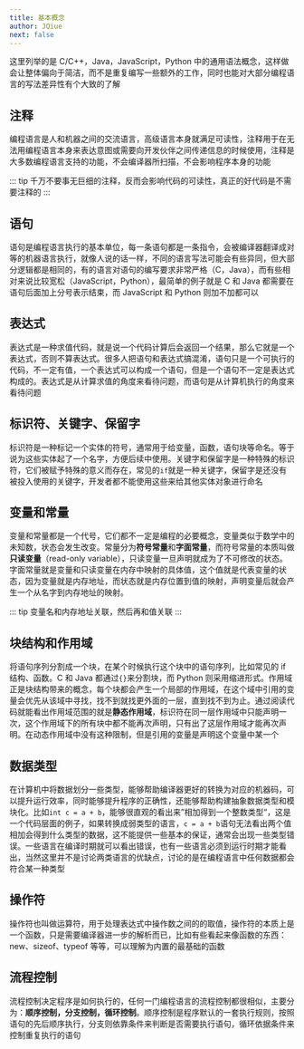 ```yaml
---
title: 基本概念
author: JQiue
next: false
---
```


这里列举的是 C/C++，Java，JavaScript，Python 中的通用语法概念，这样做会让整体偏向于简洁，而不是重复编写一些额外的工作，同时也能对大部分编程语言的写法差异性有个大致的了解

## 注释

编程语言是人和机器之间的交流语言，高级语言本身就满足可读性，注释用于在无法用编程语言本身来表达意图或需要向开发伙伴之间传递信息的时候使用，注释是大多数编程语言支持的功能，不会编译器所扫描，不会影响程序本身的功能

::: tip
千万不要事无巨细的注释，反而会影响代码的可读性，真正的好代码是不需要注释的
:::

## 语句

语句是编程语言执行的基本单位，每一条语句都是一条指令，会被编译器翻译成对等的机器语言执行，就像人说的话一样，不同的语言写法可能会有些异同，但大部分逻辑都是相同的，有的语言对语句的编写要求非常严格（C，Java），而有些相对来说比较宽松（JavaScript，Python），最简单的例子就是 C 和 Java 都需要在语句后面加上分号表示结束，而 JavaScript 和 Python 则加不加都可以

## 表达式

表达式是一种求值代码，就是说一个代码计算后会返回一个结果，那么它就是一个表达式，否则不算表达式。很多人把语句和表达式搞混淆，语句只是一个可执行的代码，不一定有值，一个表达式可以构成一个语句，但是一个语句不一定是表达式构成的。表达式是从计算求值的角度来看待问题，而语句是从计算机执行的角度来看待问题

## 标识符、关键字、保留字

标识符是一种标记一个实体的符号，通常用于给变量，函数，语句块等命名。等于说为这些实体起了一个名字，方便后续中使用。关键字和保留字是一种特殊的标识符，它们被赋予特殊的意义而存在，常见的`if`就是一种关键字，保留字是还没有被投入使用的关键字，开发者都不能使用这些来给其他实体对象进行命名

## 变量和常量

变量和常量都是一个代号，它们都不一定是编程的必要概念，变量类似于数学中的未知数，状态会发生改变。常量分为**符号常量**和**字面常量**，而符号常量的本质叫做**只读变量**（read-only variable），只读变量一旦声明就成为了不可修改的状态。字面常量就是变量和只读变量在内存中映射的具体值，这个值就是代表变量的状态，因为变量就是内存地址，而状态就是内存位置到值的映射，声明变量后就会产生一个从名字到内存地址的映射。

::: tip
变量名和内存地址关联，然后再和值关联
:::

## 块结构和作用域

将语句序列分割成一个块，在某个时候执行这个块中的语句序列，比如常见的 if 结构、函数。C 和 Java 都通过`{}`来分割块，而 Python 则采用缩进形式。作用域正是块结构带来的概念，每个块都会产生一个局部的作用域，在这个域中引用的变量会优先从该域中寻找，找不到就找更外面的一层，直到找不到为止。通过阅读代码就能看出作用域范围的就是**静态作用域**，标识符在同一层作用域中只能声明一次，这个作用域下的所有块中都不能再次声明，只有出了这层作用域才能再次声明。在动态作用域中没有这种限制，但是引用的变量是声明这个变量中某一个

## 数据类型

在计算机中将数据划分一些类型，能够帮助编译器更好的转换为对应的机器码，可以提升运行效率，同时能够提升程序的正确性，还能够帮助构建抽象数据类型和模块化。比如`int c = a + b`，能够很直观的看出来”相加得到一个整数类型“，这是一个代码层面的例子，如果转换成弱类型的语言，`c = a + b`语句无法看出两个值相加会得到什么类型的数据，这不能提供一些基本的保证，通常会出现一些类型错误。一些语言在编译时期就可以看出错误，也有一些语言必须到运行时期才能看出，当然这里并不是讨论两类语言的优缺点，讨论的是在编程语言中任何数据都会符合某一种类型

## 操作符

操作符也叫做运算符，用于处理表达式中操作数之间的的取值，操作符的本质上是一个函数，只是需要编译器进一步的解析而已，比如有些看起来像函数的东西：new、sizeof、typeof 等等，可以理解为内置的最基础的函数

## 流程控制

流程控制决定程序是如何执行的，任何一门编程语言的流程控制都很相似，主要分为：**顺序控制，分支控制，循环控制**。顺序控制是程序默认的一套执行规则，按照语句的先后顺序执行，分支则依靠条件来判断是否需要执行语句，循环依据条件来控制重复执行的语句
